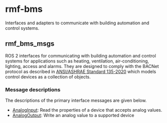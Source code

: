 # rmf-bms

Interfaces and adapters to communicate with building automation and control systems.

## rmf_bms_msgs
ROS 2 interfaces for communicating with building automation and control systems for applications such as heating, ventilation, air-conditioning, lighting, access and alarms. They are designed to comply with the BACNet protocol as described in [ANSI/ASHRAE Standard 135-2020](https://www.ashrae.org/technical-resources/bookstore/bacnet) which models control devices as a collection of objects.

### Message descriptions
The descriptions of the primary interface messages are given below.

* [AnalogInput](rmf_bms_msgs/msg/AnalogInput.msg): Read the properties of a device that accepts analog values.
* [AnalogOutput](rmf_bms_msgs/msg/AnalogOutput.msg): Write an analog value to a supported device